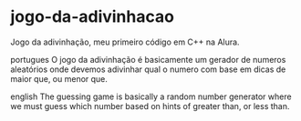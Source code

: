 # jogo-da-adivinhacao
Jogo da adivinhação, meu primeiro código em C++ na Alura.

portugues
O jogo da adivinhação é basicamente um gerador de numeros aleatórios onde 
devemos adivinhar qual o numero com base em dicas de maior que, ou menor que.

english
The guessing game is basically a random number generator where we must 
guess which number based on hints of greater than, or less than.
